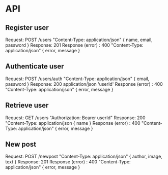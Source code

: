 # API

## Register user

Request: POST /users "Content-Type: application/json" { name, email, password }
Response: 201
Response (error) : 400 "Content-Type: application/json" { error, message }

## Authenticate user

Request: POST /users/auth "Content-Type: application/json" { email, password }
Response: 200 application/json 'userId'
Response (error) : 400 "Content-Type: application/json" { error, message }

## Retrieve user

Request: GET /users "Authorization: Bearer userId"
Response: 200 "Content-Type: application/json { name }
Response (error) : 400 "Content-Type: application/json" { error, message }

## New post

Request: POST /newpost "Content-Type: application/json" { author, image, text }
Response: 201
Response (error) : 400 "Content-Type: application/json" { error, message }